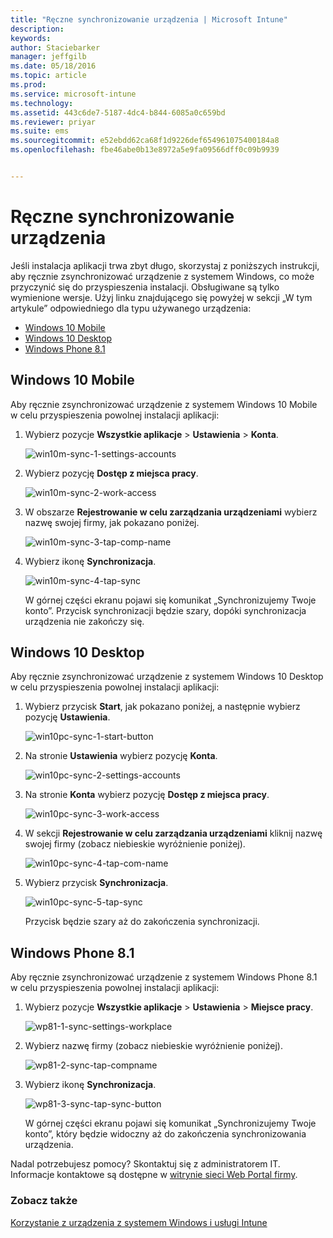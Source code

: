 ```yaml
---
title: "Ręczne synchronizowanie urządzenia | Microsoft Intune"
description: 
keywords: 
author: Staciebarker
manager: jeffgilb
ms.date: 05/18/2016
ms.topic: article
ms.prod: 
ms.service: microsoft-intune
ms.technology: 
ms.assetid: 443c6de7-5187-4dc4-b844-6085a0c659bd
ms.reviewer: priyar
ms.suite: ems
ms.sourcegitcommit: e52ebdd62ca68f1d9226def654961075400184a8
ms.openlocfilehash: fbe46abe0b13e8972a5e9fa09566dff0c09b9939


---
```



# Ręczne synchronizowanie urządzenia
Jeśli instalacja aplikacji trwa zbyt długo, skorzystaj z poniższych instrukcji, aby ręcznie zsynchronizować urządzenie z systemem Windows, co może przyczynić się do przyspieszenia instalacji. Obsługiwane są tylko wymienione wersje. Użyj linku znajdującego się powyżej w sekcji „W tym artykule” odpowiedniego dla typu używanego urządzenia:

* [Windows 10 Mobile](#windows-10-mobile)
* [Windows 10 Desktop](#windows-10-desktop)
* [Windows Phone 8.1](#windows-phone-8-1)


## Windows 10 Mobile
Aby ręcznie zsynchronizować urządzenie z systemem Windows 10 Mobile w celu przyspieszenia powolnej instalacji aplikacji:

1. Wybierz pozycje **Wszystkie aplikacje** > **Ustawienia** > **Konta**.

    ![win10m-sync-1-settings-accounts](./media/win10m-sync-1-settings-accounts.png)
    
2. Wybierz pozycję **Dostęp z miejsca pracy**.

    ![win10m-sync-2-work-access](./media/win10m-sync-2-work-access.png)
    
3. W obszarze **Rejestrowanie w celu zarządzania urządzeniami** wybierz nazwę swojej firmy, jak pokazano poniżej.

    ![win10m-sync-3-tap-comp-name](./media/win10m-sync-3-tap-comp-name.png)
    
4. Wybierz ikonę **Synchronizacja**.

    ![win10m-sync-4-tap-sync](./media/win10m-sync-4-tap-sync.png)
    
    W górnej części ekranu pojawi się komunikat „Synchronizujemy Twoje konto”. Przycisk synchronizacji będzie szary, dopóki synchronizacja urządzenia nie zakończy się.

## Windows 10 Desktop
Aby ręcznie zsynchronizować urządzenie z systemem Windows 10 Desktop w celu przyspieszenia powolnej instalacji aplikacji:

1. Wybierz przycisk **Start**, jak pokazano poniżej, a następnie wybierz pozycję **Ustawienia**.

    ![win10pc-sync-1-start-button](./media/win10pc-sync-1-start-button.png)
    
2. Na stronie **Ustawienia** wybierz pozycję **Konta**.
 
    ![win10pc-sync-2-settings-accounts](./media/win10pc-sync-2-settings-accounts.png)
    
3. Na stronie **Konta** wybierz pozycję **Dostęp z miejsca pracy**.
    
    ![win10pc-sync-3-work-access](./media/win10pc-sync-3-work-access.png)
    
4. W sekcji **Rejestrowanie w celu zarządzania urządzeniami** kliknij nazwę swojej firmy (zobacz niebieskie wyróżnienie poniżej).
    
    ![win10pc-sync-4-tap-com-name](./media/win10pc-sync-4-tap-com-name.png)
   
5. Wybierz przycisk **Synchronizacja**.
    
    ![win10pc-sync-5-tap-sync](./media/win10pc-sync-5-tap-sync.png)
   
   Przycisk będzie szary aż do zakończenia synchronizacji.

## Windows Phone 8.1
Aby ręcznie zsynchronizować urządzenie z systemem Windows Phone 8.1 w celu przyspieszenia powolnej instalacji aplikacji:

1. Wybierz pozycje **Wszystkie aplikacje** > **Ustawienia** > **Miejsce pracy**.

    ![wp81-1-sync-settings-workplace](./media/wp81-1-sync-settings-workplace.png)
    
2. Wybierz nazwę firmy (zobacz niebieskie wyróżnienie poniżej).

    ![wp81-2-sync-tap-compname](./media/wp81-2-sync-tap-compname.png)
   
3. Wybierz ikonę **Synchronizacja**.

    ![wp81-3-sync-tap-sync-button](./media/wp81-3-sync-tap-sync-button.png)
    
   W górnej części ekranu pojawi się komunikat „Synchronizujemy Twoje konto”, który będzie widoczny aż do zakończenia synchronizowania urządzenia.

Nadal potrzebujesz pomocy? Skontaktuj się z administratorem IT. Informacje kontaktowe są dostępne w [witrynie sieci Web Portal firmy](http://portal.manage.microsoft.com).

### Zobacz także
[Korzystanie z urządzenia z systemem Windows i usługi Intune](using-your-windows-device-with-intune.md)



<!--HONumber=Jun16_HO4-->


